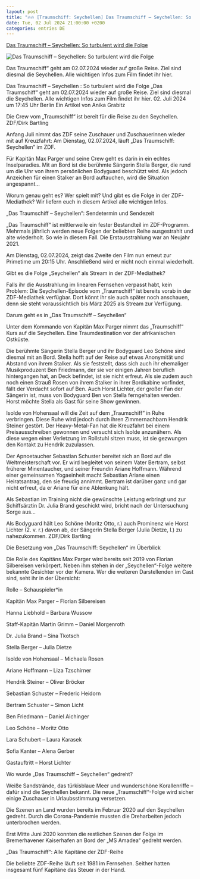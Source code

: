 ```yaml
---
layout: post
title: "🔥🔥 [Traumschiff: Seychellen] Das Traumschiff – Seychellen: So turbulent wird die Folge"
date: Tue, 02 Jul 2024 21:00:00 +0200
categories: entries DE
---
```

[Das Traumschiff – Seychellen: So turbulent wird die Folge](https://www.swp.de/unterhaltung/tv/das-traumschiff-seychellen-so-turbulent-wird-die-folge-77281222.html)

![Das Traumschiff – Seychellen: So turbulent wird die Folge](https://npgprodimages-20334.kxcdn.com/2024/05/27/1ae0f539-d169-4559-b985-b5fcb27a8030.jpeg?crop=1920,1080,0,95&width=1024)

Das Traumschiff“ geht am 02.07.2024 wieder auf große Reise. Ziel sind diesmal die Seychellen. Alle wichtigen Infos zum Film findet ihr hier.

Das Traumschiff – Seychellen : So turbulent wird die Folge „Das Traumschiff“ geht am 02.07.2024 wieder auf große Reise. Ziel sind diesmal die Seychellen. Alle wichtigen Infos zum Film findet ihr hier. 02. Juli 2024 um 17:45 Uhr Berlin Ein Artikel von Anika Grabitz

Die Crew vom „Traumschiff“ ist bereit für die Reise zu den Seychellen. ZDF/Dirk Bartling

Anfang Juli nimmt das ZDF seine Zuschauer und Zuschauerinnen wieder mit auf Kreuzfahrt: Am Dienstag, 02.07.2024, läuft „Das Traumschiff: Seychellen“ im ZDF.

Für Kapitän Max Parger und seine Crew geht es darin in ein echtes Inselparadies. Mit an Bord ist die berühmte Sängerin Stella Berger, die rund um die Uhr von ihrem persönlichen Bodyguard beschützt wird. Als jedoch Anzeichen für einen Stalker an Bord auftauchen, wird die Situation angespannt...

Worum genau geht es? Wer spielt mit? Und gibt es die Folge in der ZDF-Mediathek? Wir liefern euch in diesem Artikel alle wichtigen Infos.

„Das Traumschiff – Seychellen“: Sendetermin und Sendezeit

„Das Traumschiff“ ist mittlerweile ein fester Bestandteil im ZDF-Programm. Mehrmals jährlich werden neue Folgen der beliebten Reihe ausgestrahlt und alte wiederholt. So wie in diesem Fall. Die Erstausstrahlung war an Neujahr 2021.

Am Dienstag, 02.07.2024, zeigt das Zweite den Film nun erneut zur Primetime um 20:15 Uhr. Anschließend wird er nicht noch einmal wiederholt.

Gibt es die Folge „Seychellen“ als Stream in der ZDF-Mediathek?

Falls ihr die Ausstrahlung im linearen Fernsehen verpasst habt, kein Problem: Die Seychellen-Episode vom „Traumschiff“ ist bereits vorab in der ZDF-Mediathek verfügbar. Dort könnt ihr sie auch später noch anschauen, denn sie steht voraussichtlich bis März 2025 als Stream zur Verfügung.

Darum geht es in „Das Traumschiff – Seychellen“

Unter dem Kommando von Kapitän Max Parger nimmt das „Traumschiff“ Kurs auf die Seychellen. Eine Traumdestination vor der afrikanischen Ostküste.

Die berühmte Sängerin Stella Berger und ihr Bodyguard Leo Schöne sind diesmal mit an Bord. Stella hofft auf der Reise auf etwas Anonymität und Abstand von ihrem Stalker. Als sie feststellt, dass sich auch ihr ehemaliger Musikproduzent Ben Friedmann, der sie vor einigen Jahren beruflich hintergangen hat, an Deck befindet, ist sie nicht erfreut. Als sie zudem auch noch einen Strauß Rosen von ihrem Stalker in ihrer Bordkabine vorfindet, fällt der Verdacht sofort auf Ben. Auch Horst Lichter, der großer Fan der Sängerin ist, muss von Bodyguard Ben von Stella ferngehalten werden. Horst möchte Stella als Gast für seine Show gewinnen.

Isolde von Hohensaal will die Zeit auf dem „Traumschiff“ in Ruhe verbringen. Diese Ruhe wird jedoch durch ihren Zimmernachbarn Hendrik Steiner gestört. Der Heavy-Metal-Fan hat die Kreuzfahrt bei einem Preisausschreiben gewonnen und versucht sich Isolde anzunähern. Als diese wegen einer Verletzung im Rollstuhl sitzen muss, ist sie gezwungen den Kontakt zu Hendrik zuzulassen.

Der Apnoetaucher Sebastian Schuster bereitet sich an Bord auf die Weltmeisterschaft vor. Er wird begleitet von seinem Vater Bertram, selbst früherer Minentaucher, und seiner Freundin Ariane Hoffmann. Während einer gemeinsamen Yogaeinheit macht Sebastian Ariane einen Heiratsantrag, den sie freudig annimmt. Bertram ist darüber ganz und gar nicht erfreut, da er Ariane für eine Ablenkung hält.

Als Sebastian im Training nicht die gewünschte Leistung erbringt und zur Schiffsärztin Dr. Julia Brand geschickt wird, bricht nach der Untersuchung Sorge aus...

Als Bodyguard hält Leo Schöne (Moritz Otto, r.) auch Prominenz wie Horst Lichter (2. v. r.) davon ab, der Sängerin Stella Berger (Julia Dietze, l.) zu nahezukommen. ZDF/Dirk Bartling

Die Besetzung von „Das Traumschiff: Seychellen“ im Überblick

Die Rolle des Kapitäns Max Parger wird bereits seit 2019 von Florian Silbereisen verkörpert. Neben ihm stehen in der „Seychellen“-Folge weitere bekannte Gesichter vor der Kamera. Wer die weiteren Darstellenden im Cast sind, seht ihr in der Übersicht:

Rolle – Schauspieler*in

Kapitän Max Parger – Florian Silbereisen

Hanna Liebhold – Barbara Wussow

Staff-Kapitän Martin Grimm – Daniel Morgenroth

Dr. Julia Brand – Sina Tkotsch

Stella Berger – Julia Dietze

Isolde von Hohensaal – Michaela Rosen

Ariane Hoffmann – Liza Tzschirner

Hendrik Steiner – Oliver Bröcker

Sebastian Schuster – Frederic Heidorn

Bertram Schuster – Simon Licht

Ben Friedmann – Daniel Aichinger

Leo Schöne – Moritz Otto

Lara Schubert – Laura Karasek

Sofia Kanter – Alena Gerber

Gastauftritt – Horst Lichter

Wo wurde „Das Traumschiff – Seychellen“ gedreht?

Weiße Sandstrände, das türkisblaue Meer und wunderschöne Korallenriffe – dafür sind die Seychellen bekannt. Die neue „Traumschiff“-Folge wird sicher einige Zuschauer in Urlaubsstimmung versetzen.

Die Szenen an Land wurden bereits im Februar 2020 auf den Seychellen gedreht. Durch die Corona-Pandemie mussten die Dreharbeiten jedoch unterbrochen werden.

Erst Mitte Juni 2020 konnten die restlichen Szenen der Folge im Bremerhavener Kaiserhafen an Bord der „MS Amadea“ gedreht werden.

„Das Traumschiff“: Alle Kapitäne der ZDF-Reihe

Die beliebte ZDF-Reihe läuft seit 1981 im Fernsehen. Seither hatten insgesamt fünf Kapitäne das Steuer in der Hand.

